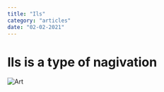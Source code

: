 ```yaml
---
title: "Ils"
category: "articles"
date: "02-02-2021"
---
```


# Ils is a type of nagivation

![Art](/test.jpeg)